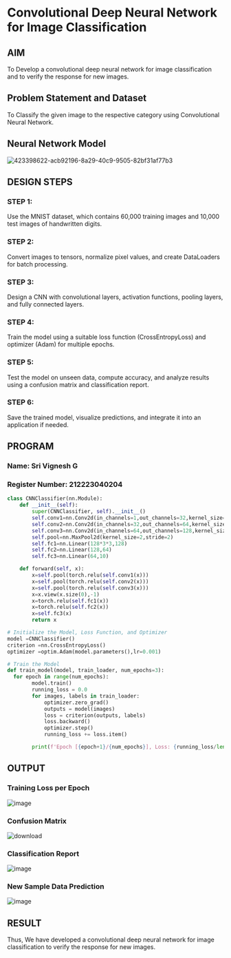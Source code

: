 # Convolutional Deep Neural Network for Image Classification

## AIM

To Develop a convolutional deep neural network for image classification and to verify the response for new images.

## Problem Statement and Dataset

To Classify the given image to the respective category using Convolutional Neural Network.

## Neural Network Model
![423398622-acb92196-8a29-40c9-9505-82bf31af77b3](https://github.com/user-attachments/assets/4d6db80c-cbb8-419d-9ac0-808433963c94)

## DESIGN STEPS

### STEP 1:
Use the MNIST dataset, which contains 60,000 training images and 10,000 test images of handwritten digits.

### STEP 2:
Convert images to tensors, normalize pixel values, and create DataLoaders for batch processing.

### STEP 3:
Design a CNN with convolutional layers, activation functions, pooling layers, and fully connected layers.

### STEP 4:
Train the model using a suitable loss function (CrossEntropyLoss) and optimizer (Adam) for multiple epochs.

### STEP 5:
Test the model on unseen data, compute accuracy, and analyze results using a confusion matrix and classification report.

### STEP 6:
Save the trained model, visualize predictions, and integrate it into an application if needed.

## PROGRAM

### Name: Sri Vignesh G
### Register Number: 212223040204
```python
class CNNClassifier(nn.Module):
    def __init__(self):
        super(CNNClassifier, self).__init__()
        self.conv1=nn.Conv2d(in_channels=1,out_channels=32,kernel_size=3,padding=1)
        self.conv2=nn.Conv2d(in_channels=32,out_channels=64,kernel_size=3,padding=1)
        self.conv3=nn.Conv2d(in_channels=64,out_channels=128,kernel_size=3,padding=1)
        self.pool=nn.MaxPool2d(kernel_size=2,stride=2)
        self.fc1=nn.Linear(128*3*3,128)
        self.fc2=nn.Linear(128,64)
        self.fc3=nn.Linear(64,10)

    def forward(self, x):
        x=self.pool(torch.relu(self.conv1(x)))
        x=self.pool(torch.relu(self.conv2(x)))
        x=self.pool(torch.relu(self.conv3(x)))
        x=x.view(x.size(0),-1)
        x=torch.relu(self.fc1(x))
        x=torch.relu(self.fc2(x))
        x=self.fc3(x)
        return x
```

```python
# Initialize the Model, Loss Function, and Optimizer
model =CNNClassifier()
criterion =nn.CrossEntropyLoss()
optimizer =optim.Adam(model.parameters(),lr=0.001)

```

```python
# Train the Model
def train_model(model, train_loader, num_epochs=3):
  for epoch in range(num_epochs):
        model.train()
        running_loss = 0.0
        for images, labels in train_loader:
            optimizer.zero_grad()
            outputs = model(images)
            loss = criterion(outputs, labels)
            loss.backward()
            optimizer.step()
            running_loss += loss.item()

        print(f'Epoch [{epoch+1}/{num_epochs}], Loss: {running_loss/len(train_loader):.4f}')

```

## OUTPUT
### Training Loss per Epoch

![image](https://github.com/user-attachments/assets/9dc61c5c-ec9f-4292-84ac-0f0794c597a6)


### Confusion Matrix
![download](https://github.com/user-attachments/assets/ccd50849-f32d-41c3-93bd-462dc844aead)


### Classification Report

![image](https://github.com/user-attachments/assets/0d58becd-0b25-43bf-8056-7ae2a4dd138c)



### New Sample Data Prediction

![image](https://github.com/user-attachments/assets/26a64767-564b-4ec4-872d-9d1b02d2cb9b)
 

## RESULT
Thus, We have developed a convolutional deep neural network for image classification to verify the response for new images.
